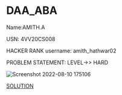 # DAA_ABA
Name:AMITH.A

USN: 4VV20CS008

HACKER RANK 
username: amith_hathwar02


PROBLEM STATEMENT: LEVEL->> HARD

![Screenshot 2022-08-10 175106](https://user-images.githubusercontent.com/76877728/183899974-d6e63b08-290d-4704-a7af-99b07f30f928.jpg)

[SOLUTION](https://github.com/randomplayer2002/DAA_ABA/blob/main/matrixLayerRotation.java)
